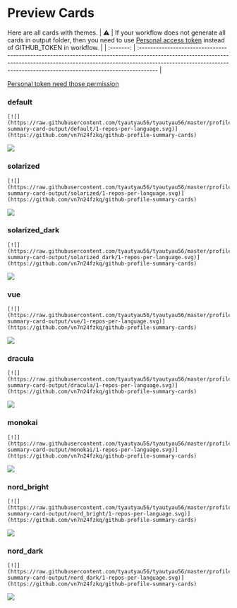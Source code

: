 
# Preview Cards

Here are all cards with themes.
| :warning: | If your workflow does not generate all cards in output folder, then you need to use [Personal access token](https://docs.github.com/en/actions/configuring-and-managing-workflows/creating-and-storing-encrypted-secrets) instead of GITHUB_TOKEN in workflow. |
| :-------: | :------------------------------------------------------------------------------------------------------------------------------------------------------------------------------------------------------------------------------------------------ |

[Personal token need those permission](https://github.com/vn7n24fzkq/github-profile-summary-cards/wiki/Personal-access-token-permissions)


### default


```
[![](https://raw.githubusercontent.com/tyautyau56/tyautyau56/master/profile-summary-card-output/default/1-repos-per-language.svg)](https://github.com/vn7n24fzkq/github-profile-summary-cards)
```
![](https://raw.githubusercontent.com/tyautyau56/tyautyau56/master/profile-summary-card-output/default/1-repos-per-language.svg)


### solarized


```
[![](https://raw.githubusercontent.com/tyautyau56/tyautyau56/master/profile-summary-card-output/solarized/1-repos-per-language.svg)](https://github.com/vn7n24fzkq/github-profile-summary-cards)
```
![](https://raw.githubusercontent.com/tyautyau56/tyautyau56/master/profile-summary-card-output/solarized/1-repos-per-language.svg)


### solarized_dark


```
[![](https://raw.githubusercontent.com/tyautyau56/tyautyau56/master/profile-summary-card-output/solarized_dark/1-repos-per-language.svg)](https://github.com/vn7n24fzkq/github-profile-summary-cards)
```
![](https://raw.githubusercontent.com/tyautyau56/tyautyau56/master/profile-summary-card-output/solarized_dark/1-repos-per-language.svg)


### vue


```
[![](https://raw.githubusercontent.com/tyautyau56/tyautyau56/master/profile-summary-card-output/vue/1-repos-per-language.svg)](https://github.com/vn7n24fzkq/github-profile-summary-cards)
```
![](https://raw.githubusercontent.com/tyautyau56/tyautyau56/master/profile-summary-card-output/vue/1-repos-per-language.svg)


### dracula


```
[![](https://raw.githubusercontent.com/tyautyau56/tyautyau56/master/profile-summary-card-output/dracula/1-repos-per-language.svg)](https://github.com/vn7n24fzkq/github-profile-summary-cards)
```
![](https://raw.githubusercontent.com/tyautyau56/tyautyau56/master/profile-summary-card-output/dracula/1-repos-per-language.svg)


### monokai


```
[![](https://raw.githubusercontent.com/tyautyau56/tyautyau56/master/profile-summary-card-output/monokai/1-repos-per-language.svg)](https://github.com/vn7n24fzkq/github-profile-summary-cards)
```
![](https://raw.githubusercontent.com/tyautyau56/tyautyau56/master/profile-summary-card-output/monokai/1-repos-per-language.svg)


### nord_bright


```
[![](https://raw.githubusercontent.com/tyautyau56/tyautyau56/master/profile-summary-card-output/nord_bright/1-repos-per-language.svg)](https://github.com/vn7n24fzkq/github-profile-summary-cards)
```
![](https://raw.githubusercontent.com/tyautyau56/tyautyau56/master/profile-summary-card-output/nord_bright/1-repos-per-language.svg)


### nord_dark


```
[![](https://raw.githubusercontent.com/tyautyau56/tyautyau56/master/profile-summary-card-output/nord_dark/1-repos-per-language.svg)](https://github.com/vn7n24fzkq/github-profile-summary-cards)
```
![](https://raw.githubusercontent.com/tyautyau56/tyautyau56/master/profile-summary-card-output/nord_dark/1-repos-per-language.svg)

